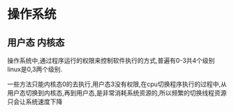 # 操作系统

## 用户态 内核态

操作系统中,通过程序运行的权限来控制软件执行的方式,普遍有0-3共4个级别
linux是0,3两个级别.

一些方法只能内核态0的去执行,用户态3没有权限,在cpu切换程序执行的过程中,从用户态切换到内核态,再到用户态,是非常消耗系统资源的,所以频繁的切换线程资源只会让系统速度下降